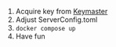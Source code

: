 1. Acquire key from [Keymaster](https://beammp.com/keymaster)
2. Adjust ServerConfig.toml
3. `docker compose up`
4. Have fun